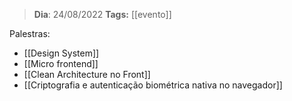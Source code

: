 >**Dia**: 24/08/2022
>**Tags:** [[evento]]

Palestras:
- [[Design System]]
- [[Micro frontend]]
- [[Clean Architecture no Front]]
- [[Criptografia e autenticação biométrica nativa no navegador]]
